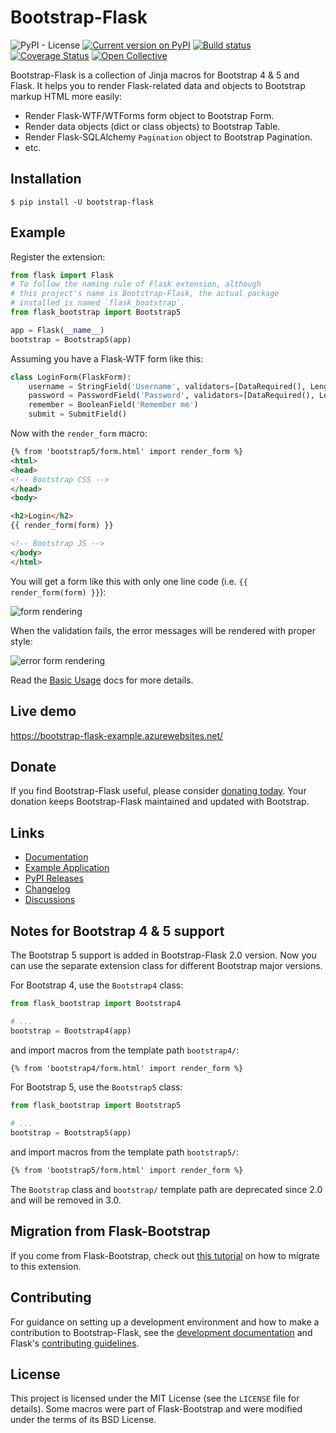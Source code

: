 # Bootstrap-Flask

![PyPI - License](https://img.shields.io/pypi/l/bootstrap-flask)
[![Current version on PyPI](https://img.shields.io/pypi/v/bootstrap-flask)](https://pypi.org/project/bootstrap-flask/)
[![Build status](https://github.com/helloflask/bootstrap-flask/workflows/build/badge.svg)](https://github.com/helloflask/bootstrap-flask/actions)
[![Coverage Status](https://coveralls.io/repos/github/helloflask/bootstrap-flask/badge.svg?branch=master)](https://coveralls.io/github/helloflask/bootstrap-flask?branch=master)
[![Open Collective](https://img.shields.io/opencollective/all/bootstrap-flask)](https://opencollective.com/bootstrap-flask)

Bootstrap-Flask is a collection of Jinja macros for Bootstrap 4 & 5 and Flask. It helps you to
render Flask-related data and objects to Bootstrap markup HTML more easily:

- Render Flask-WTF/WTForms form object to Bootstrap Form.
- Render data objects (dict or class objects) to Bootstrap Table.
- Render Flask-SQLAlchemy `Pagination` object to Bootstrap Pagination.
- etc.


## Installation

```
$ pip install -U bootstrap-flask
```

## Example

Register the extension:

```python
from flask import Flask
# To follow the naming rule of Flask extension, although
# this project's name is Bootstrap-Flask, the actual package
# installed is named `flask_bootstrap`.
from flask_bootstrap import Bootstrap5

app = Flask(__name__)
bootstrap = Bootstrap5(app)
```

Assuming you have a Flask-WTF form like this:

```python
class LoginForm(FlaskForm):
    username = StringField('Username', validators=[DataRequired(), Length(1, 20)])
    password = PasswordField('Password', validators=[DataRequired(), Length(8, 150)])
    remember = BooleanField('Remember me')
    submit = SubmitField()
```

Now with the `render_form` macro:

```html
{% from 'bootstrap5/form.html' import render_form %}
<html>
<head>
<!-- Bootstrap CSS -->
</head>
<body>

<h2>Login</h2>
{{ render_form(form) }}

<!-- Bootstrap JS -->
</body>
</html>
```

You will get a form like this with only one line code (i.e. `{{ render_form(form) }}`):

![form rendering](./docs/_static/form-example.png)

When the validation fails, the error messages will be rendered with proper style:

![error form rendering](./docs/_static/error-form-example.png)

Read the [Basic Usage](https://bootstrap-flask.readthedocs.io/en/stable/basic) 
docs for more details.


## Live demo

https://bootstrap-flask-example.azurewebsites.net/


## Donate

If you find Bootstrap-Flask useful, please consider
[donating today](https://opencollective.com/bootstrap-flask/donate). Your donation keeps
Bootstrap-Flask maintained and updated with Bootstrap.


## Links

- [Documentation](https://bootstrap-flask.readthedocs.io)
- [Example Application](https://github.com/helloflask/bootstrap-flask/tree/master/examples)
- [PyPI Releases](https://pypi.org/project/Bootstrap-Flask/)
- [Changelog](https://github.com/helloflask/bootstrap-flask/blob/master/CHANGES.rst)
- [Discussions](https://github.com/helloflask/bootstrap-flask/discussions)


## Notes for Bootstrap 4 & 5 support

The Bootstrap 5 support is added in Bootstrap-Flask 2.0 version. Now you can use
the separate extension class for different Bootstrap major versions.

For Bootstrap 4, use the `Bootstrap4` class:

```python
from flask_bootstrap import Bootstrap4

# ...
bootstrap = Bootstrap4(app)
```

and import macros from the template path `bootstrap4/`:

```html
{% from 'bootstrap4/form.html' import render_form %}
```

For Bootstrap 5, use the `Bootstrap5` class:

```python
from flask_bootstrap import Bootstrap5

# ...
bootstrap = Bootstrap5(app)
```

and import macros from the template path `bootstrap5/`:

```html
{% from 'bootstrap5/form.html' import render_form %}
```

The `Bootstrap` class and `bootstrap/` template path are deprecated since 2.0
and will be removed in 3.0.


## Migration from Flask-Bootstrap

If you come from Flask-Bootstrap, check out
[this tutorial](https://bootstrap-flask.readthedocs.io/en/stable/migrate/) on how to
migrate to this extension.


## Contributing

For guidance on setting up a development environment and how to make a
contribution to Bootstrap-Flask, see the
[development documentation](https://bootstrap-flask.readthedocs.io/en/stable/#development)
and Flask's
[contributing guidelines](https://github.com/pallets/flask/blob/main/CONTRIBUTING.rst).


## License

This project is licensed under the MIT License (see the `LICENSE` file for
details). Some macros were part of Flask-Bootstrap and were modified under
the terms of its BSD License.
